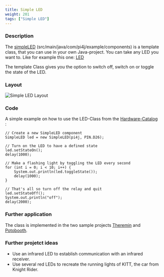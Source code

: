 ```yaml
---
title: Simple LED
weight: 201
tags: ["Simple LED"]
---
```

### Description
The [simpleLED](https://github.com/Pi4J/pi4j-example-components/tree/Dev-Arcade/src/main/java/com/pi4j/example/components) (src/main/java/com/pi4j/example/components) is a template class, that you can use in your own Java-project.
You can take any LED you want to. Like for example this one: [LED](https://www.berrybase.de/bauelemente/aktive-bauelemente/leds/led-sortimente/5mm-led-set-70-st-252-ck)

The template Class gives you the option to switch off, switch on or toggle the state of the LED.

### Layout
![Simple LED Layout](/assets/documentation/device-examples/Layout-SimpleLED.png)

### Code
A simple example on how to use the LED-Class from the [Hardware-Catalog](https://github.com/Pi4J/pi4j-example-components) :
```
// Create a new SimpleLED component
SimpleLED led = new SimpleLED(pi4j, PIN.D26);

// Turn on the LED to have a defined state
led.setStateOn();
delay(1000);

// Make a flashing light by toggling the LED every second
for (int i = 0; i < 10; i++) {
	System.out.println(led.toggleState());
	delay(1000);
}

// That's all so turn off the relay and quit
led.setStateOff();
System.out.println("off");
delay(2000);
```
### Further application
The class is implemented in the two sample projects [Theremin](https://github.com/DieterHolz/RaspPiTheremin) and [Potobooth](https://github.com/DieterHolz/PhotoBooth).

### Further projetct ideas
- Use an infrared LED to establish communication with an infrared receiver.
- Use several red LEDs to recreate the running lights of KITT, the car from Knight Rider.